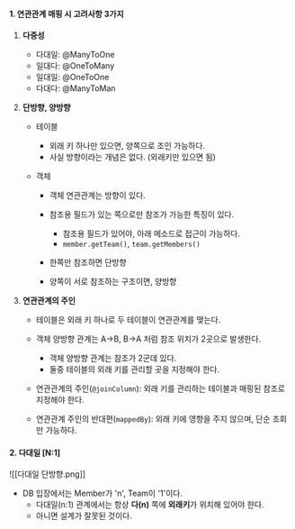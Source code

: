 
#### 1. 연관관계 매핑 시 고려사항 3가지

1. **다중성** 
	 - 다대일: @ManyToOne 
	 - 일대다: @OneToMany 
	 - 일대일: @OneToOne 
	 - 다대다: @ManyToMan

2. **단방향, 양방향** 
	- 테이블
		- 외래 키 하나만 있으면, 양쪽으로 조인 가능하다.
		- 사실 방향이라는 개념은 없다. (외래키만 있으면 됨)

	- 객체
		- 객체 연관관계는 방향이 있다.
		- 참조용 필드가 있는 쪽으로만 참조가 가능한 특징이 있다. 
			- 참조용 필드가 있어야,  아래 메소드로 접근이 가능하다.
			- `member.getTeam()`, `team.getMembers()`
		
		- 한쪽만 참조하면 단방향
		- 양쪽이 서로 참조하는 구조이면, 양방향

3. **연관관계의 주인**
	 - 테이블은 외래 키 하나로 두 테이블이 연관관계를 맺는다.
	 - 객체 양방향 관계는 A->B, B->A 처럼 참조 위치가 2곳으로 발생한다.
		 - 객체 양방향 관계는 참조가 2군데 있다.
		 - 둘중 테이블의 외래 키를 관리할 곳을 지정해야 한다.

	 - 연관관계의 주인(`@joinColumn`): 외래 키를 관리하는 테이블과 매핑된 참조로 지정해야 한다.
	 - 연관관계 주인의 반대편(`mappedBy`): 외래 키에 영향을 주지 않으며, 단순 조회만 가능하다.


#### 2. 다대일 [N:1]
![[다대일 단방향.png]]
- DB 입장에서는 Member가 'n', Team이 '1'이다.
	- 다대일(n:1) 관계에서는 항상 **다(n)** 쪽에 **외래키**가 위치해 있어야 한다.
	- 아니면 설계가 잘못된 것이다.

